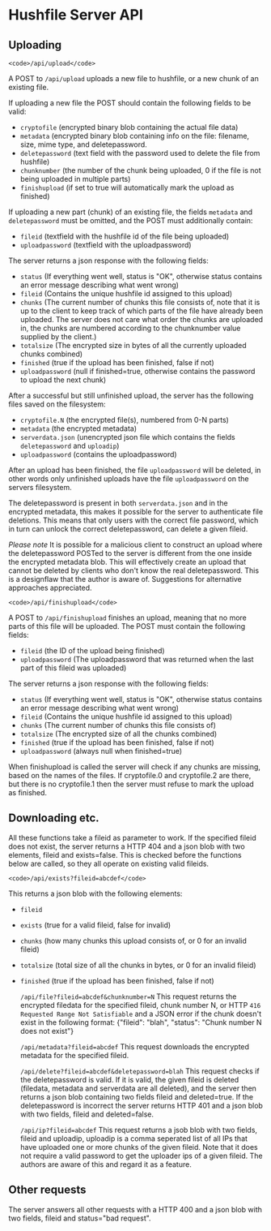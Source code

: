 Hushfile Server API
====================

Uploading
---------
	<code>/api/upload</code>
A POST to <code>/api/upload</code> uploads a new file to hushfile, or a new chunk of an existing file. 

If uploading a new file the POST should contain the following fields to be valid:
- <code>cryptofile</code> (encrypted binary blob containing the actual file data)
- <code>metadata</code> (encrypted binary blob containing info on the file: filename, size, mime type, and deletepassword.
- <code>deletepassword</code> (text field with the password used to delete the file from hushfile)
- <code>chunknumber</code> (the number of the chunk being uploaded, 0 if the file is not being uploaded in multiple parts)
- <code>finishupload</code> (if set to true will automatically mark the upload as finished)

If uploading a new part (chunk) of an existing file, the fields <code>metadata</code> and <code>deletepassword</code> must be omitted, and the POST must additionally contain:
- <code>fileid</code> (textfield with the hushfile id of the file being uploaded)
- <code>uploadpassword</code> (textfield with the uploadpassword)


The server returns a json response with the following fields: 
- <code>status</code> (If everything went well, status is "OK", otherwise status contains an error message describing what went wrong)
- <code>fileid</code> (Contains the unique hushfile id assigned to this upload)
- <code>chunks</code> (The current number of chunks this file consists of, note that it is up to the client to keep track of which parts of the file have already been uploaded. The server does not care what order the chunks are uploaded in, the chunks are numbered according to the chunknumber value supplied by the client.)
- <code>totalsize</code> (The encrypted size in bytes of all the currently uploaded chunks combined)
- <code>finished</code> (true if the upload has been finished, false if not)
- <code>uploadpassword</code> (null if finished=true, otherwise contains the password to upload the next chunk)

After a successful but still unfinished upload, the server has the following files saved on the filesystem:
- <code>cryptofile.N</code> (the encrypted file(s), numbered from 0-N parts)
- <code>metadata</code> (the encrypted metadata)
- <code>serverdata.json</code> (unencrypted json file which contains the fields <code>deletepassword</code> and <code>uploadip</code>)
- <code>uploadpassword</code> (contains the uploadpassword)

After an upload has been finished, the file <code>uploadpassword</code> will be deleted, in other words only unfinished uploads have the file <code>uploadpassword</code> on the servers filesystem.

The deletepassword is present in both <code>serverdata.json</code> and in the encrypted metadata, this makes it possible for the server to authenticate file deletions. This means that only users with the correct file password, which in turn can unlock the correct deletepassword, can delete a given fileid.

*Please note* It is possible for a malicious client to construct an upload where the deletepassword POSTed to the server is different from the one inside the encrypted metadata blob. This will effectively create an upload that cannot be deleted by clients who don't know the real deletepassword. This is a designflaw that the author is aware of. Suggestions for alternative approaches appreciated.

	<code>/api/finishupload</code>
A POST to <code>/api/finishupload</code> finishes an upload, meaning that no more parts of this file will be uploaded. The POST must contain the following fields:
- <code>fileid</code> (the ID of the upload being finished)
- <code>uploadpassword</code> (The uploadpassword that was returned when the last part of this fileid was uploaded)

The server returns a json response with the following fields: 
- <code>status</code> (If everything went well, status is "OK", otherwise status contains an error message describing what went wrong)
- <code>fileid</code> (Contains the unique hushfile id assigned to this upload) 
- <code>chunks</code> (The current number of chunks this file consists of)
- <code>totalsize</code> (The encrypted size of all the chunks combined)
- <code>finished</code> (true if the upload has been finished, false if not)
- <code>uploadpassword</code> (always null when finished=true)

When finishupload is called the server will check if any chunks are missing, based on the names of the files. If cryptofile.0 and cryptofile.2 are there, but there is no cryptofile.1 then the server must refuse to mark the upload as finished.

Downloading etc.
----------------
All these functions take a fileid as parameter to work. If the specified fileid does not exist, the server returns a HTTP 404 and a json blob with two elements, fileid and exists=false. This is checked before the functions below are called, so they all operate on existing valid fileids.

	<code>/api/exists?fileid=abcdef</code>
This returns a json blob with the following elements:
- <code>fileid</code>
- <code>exists</code> (true for a valid fileid, false for invalid)
- <code>chunks</code> (how many chunks this upload consists of, or 0 for an invalid fileid)
- <code>totalsize</code> (total size of all the chunks in bytes, or 0 for an invalid fileid)
- <code>finished</code> (true if the upload has been finished, false if not)

	<code>/api/file?fileid=abcdef&chunknumber=N</code>
This request returns the encrypted filedata for the specified fileid, chunk number N, or HTTP <code>416 Requested Range Not Satisfiable</code> and a JSON error if the chunk doesn't exist in the following format: {"fileid": "blah", "status": "Chunk number N does not exist"}

	<code>/api/metadata?fileid=abcdef</code>
This request downloads the encrypted metadata for the specified fileid.

	<code>/api/delete?fileid=abcdef&deletepassword=blah</code>
This request checks if the deletepassword is valid. If it is valid, the given fileid is deleted (filedata, metadata and serverdata are all deleted), and the server then returns a json blob containing two fields fileid and deleted=true. If the deletepassword is incorrect the server returns HTTP 401 and a json blob with two fields, fileid and deleted=false.

	<code>/api/ip?fileid=abcdef</code>
This request returns a jsob blob with two fields, fileid and uploadip, uploadip is a comma seperated list of all IPs that have uploaded one or more chunks of the given fileid. Note that it does not require a valid password to get the uploader ips of a given fileid. The authors are aware of this and regard it as a feature.

Other requests
---------------
The server answers all other requests with a HTTP 400 and a json blob with two fields, fileid and status="bad request".
